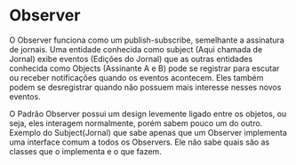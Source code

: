 # Observer

O Observer funciona como um publish-subscribe, semelhante a assinatura de jornais. Uma entidade conhecida como subject (Aqui chamada de Jornal) exibe eventos (Edições do Jornal) que as outras entidades conhecida como Objects (Assinante A e B) pode se registrar para escutar ou receber notificações quando os eventos acontecem. Eles também podem se desregistrar quando não possuem mais interesse nesses novos eventos.

O Padrão Observer possui um design levemente ligado entre os objetos, ou seja, eles interagem normalmente, porém sabem pouco um do outro. Exemplo do Subject(Jornal) que sabe apenas que um Observer implementa uma interface comum a todos os Observers. Ele não sabe quais são as classes que o implementa e o que fazem.
